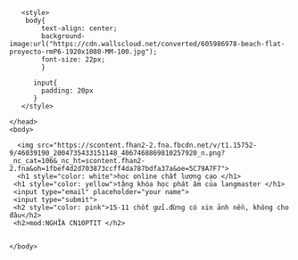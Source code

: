 
<html>
    <head>
        <meta charset="utf-8">
        <meta name="description" content="thu thập email">
        <meta name="viewport" content="width=device-width, initial-scale=1">
        <title>email</title>
        
       <style>
       	body{
       		text-align: center;
       		background-image:url("https://cdn.wallscloud.net/converted/605986978-beach-flat-proyecto-rmP6-1920x1080-MM-100.jpg");
       		font-size: 22px; 
       	    }
         
          input{
          	padding: 20px
          }
       </style>
       
    </head>
    <body>

      <img src="https://scontent.fhan2-2.fna.fbcdn.net/v/t1.15752-9/46039190_2004735433151148_4067468869810257920_n.png?_nc_cat=106&_nc_ht=scontent.fhan2-2.fna&oh=1fbef4d2d703873ccff4da787bdfa37a&oe=5C79A7F7"> 
      <h1 style="color: white">học online chất lượng cao </h1>
     <h1 style="color: yellow">tặng khóa học phát âm của langmaster </h1> 
     <input type="email" placeholder="your name">
     <input type="submit">
     <h2 style="color: pink">15-11 chốt gửi.đừng có xin ảnh nền, không cho đâu</h2>  
     <h2>mod:NGHĨA CN10PTIT </h2>


    </body>
</html>

